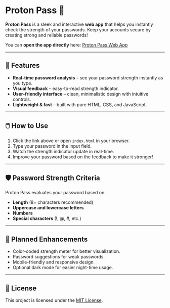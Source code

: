 # Proton Pass 🔐

**Proton Pass** is a sleek and interactive **web app** that helps you instantly check the strength of your passwords. Keep your accounts secure by creating strong and reliable passwords!  

You can **open the app directly** here: [Proton Pass Web App](https://sphael7.github.io/password-strength-tool/)

---

## 🚀 Features

- **Real-time password analysis** – see your password strength instantly as you type.  
- **Visual feedback** – easy-to-read strength indicator.  
- **User-friendly interface** – clean, minimalistic design with intuitive controls.  
- **Lightweight & fast** – built with pure HTML, CSS, and JavaScript.  

---

## 🖱️ How to Use

1. Click the link above or open `index.html` in your browser.  
2. Type your password in the input field.  
3. Watch the strength indicator update in real-time.  
4. Improve your password based on the feedback to make it stronger!  

---

## 🛡️ Password Strength Criteria

Proton Pass evaluates your password based on:  

- **Length** (8+ characters recommended)  
- **Uppercase and lowercase letters**  
- **Numbers**  
- **Special characters** (!, @, #, etc.)  

---

## 🌟 Planned Enhancements

- Color-coded strength meter for better visualization.  
- Password suggestions for weak passwords.  
- Mobile-friendly and responsive design.  
- Optional dark mode for easier night-time usage.  

---

## 📄 License

This project is licensed under the [MIT License](LICENSE).  
